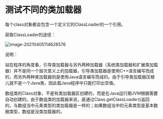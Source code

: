 # 测试不同的类加载器

每个class对象都会包含一个定义它的ClassLoader的一个引用。

获取ClassLoader的途径：

![image-20210405114628576](https://github.com/MrL5z2k0/zkNode/tree/main/images/image-20210405114628576.png)

说明：

站在程序的角度看，引导类加载器与另外两种加载器（系统类加载器和扩展类加载器）并不是同一个层次意义上的加载器，引导类加载器是使用C++语言编写而成的，而另外两种类加载器则是使用Java语言编写而成的。由于引导类加载器压根儿就不是一个Java类，因此载Java程序中只能打印出空值。



数组类的Class对象，不是有类加载器区创建的，而是在Java运行期JVM根据需要自动创建的。由于数组类的加载器来说，是通过Class.getClassLoader()返回的，与数组当中元素类型的类加载器是一样的；如果数组当中的元素类型是基本数据类型，数组是没类加载器的。